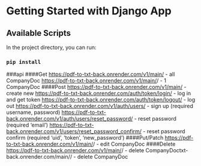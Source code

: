 # Getting Started with Django App

## Available Scripts

In the project directory, you can run:

### `pip install`

###api
####Get
https://pdf-to-txt-back.onrender.com/v1/main/ - all CompanyDoc
https://pdf-to-txt-back.onrender.com/v1/main/<id>/ - 1 CompanyDoc
####Post 
https://pdf-to-txt-back.onrender.com/v1/main/  - create new
https://pdf-to-txt-back.onrender.com/auth/token/login/ - log in and get token
https://pdf-to-txt-back.onrender.com/auth/token/logout/ - log out
https://pdf-to-txt-back.onrender.com/v1/auth/users/ - sign up (required username, password)
https://pdf-to-txt-back.onrender.com/v1/auth/users/reset_password/ - reset password (required ‘email’)
https://pdf-to-txt-back.onrender.com/v1/users/reset_password_confirm/ - reset password confirm (required ‘uid’, ‘token’, ‘new_password’)
####Put/Patch
https://pdf-to-txt-back.onrender.com/v1/main/<id>/  - edit CompanyDoc
####Delete
https://pdf-to-txt-back.onrender.com/v1/main/<id>/ - delete CompanyDoctxt-back.onrender.com/main/<id>/ - delete CompanyDoc